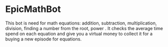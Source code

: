# EpicMathBot
This bot is need for math equations: addition, subtraction, multiplication, division, finding a number from the root, power . It checks the average time spend on each equation and give you a virtual money to collect it for a buying a new episode for equations. 
